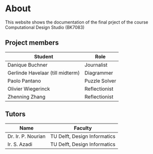 # About
This website shows the documentation of the final prject of the course Computational Design Studio (BK7083)

## Project members
Student | Role
---------|---------
Danique Buchner | Journalist
Gerlinde Havelaar (till midterm) | Diagrammer
Paolo Pantano | Puzzle Solver
Olivier Wiegerinck | Reflectionist
Zhenning Zhang | Reflectionist

## Tutors
Name | Faculty
---------|----------
 Dr. Ir. P. Nourian | TU Delft, Design Informatics
 Ir. S. Azadi | TU Delft, Design Informatics 